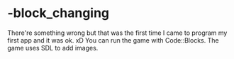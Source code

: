 # -block_changing
There're something wrong but that was the first time I came to program my first app and it was ok. xD
You can run the game with Code::Blocks.
The game uses SDL to add images.
